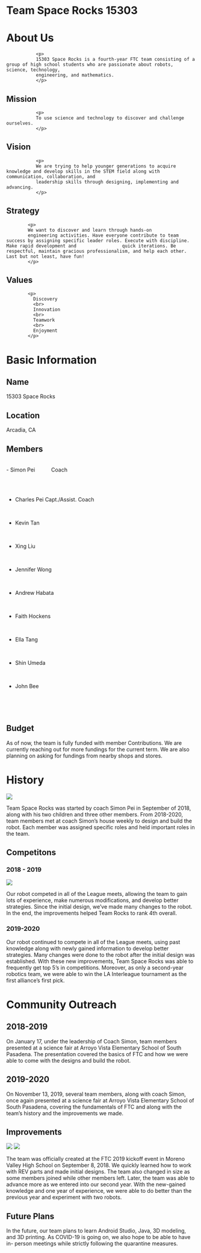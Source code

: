---
---
<style>
.Members{
  white-space: pre;
  }  
</style>

  <h1> Team Space Rocks 15303 </h1>
  
  <h1> About Us </h1>  
  
               <p>
               15303 Space Rocks is a fourth-year FTC team consisting of a group of high school students who are passionate about robots, science, technology,       
               engineering, and mathematics. 
               </p>

  <h2> Mission </h2>

               <p>
               To use science and technology to discover and challenge ourselves. 
               </p>

  <h2>Vision</h2>

               <p>
               We are trying to help younger generations to acquire knowledge and develop skills in the STEM field along with communication, collaboration, and     
               leadership skills through designing, implementing and advancing.
               </p>

  <h2>Strategy</h2>

            <p>
            We want to discover and learn through hands-on 
            engineering activities. Have everyone contribute to team success by assigning specific leader roles. Execute with discipline. Make rapid development and                 quick iterations. Be respectful, maintain gracious professionalism, and help each other. Last but not least, have fun!
            </p>

  <h2>Values</h2>

            <p>
              Discovery
              <br>
              Innovation
              <br>
              Teamwork
              <br>
              Enjoyment
            </p>
  
  <h1> Basic Information </h1>
    
    
  <h2>Name</h2>
          <p>15303 Space Rocks</p>
  <h2>Location</h2>
          <p>Arcadia, CA</p>
  <h2>Members</h2>


<div class="Members">  
- Simon Pei			  Coach

- Charles Pei		          Capt./Assist. Coach

- Kevin Tan			

- Xing Liu

- Jennifer Wong	

- Andrew Habata		

- Faith Hockens

- Ella Tang

- Shin Umeda

- John Bee
</div>    
  
 <h2>Budget</h2>
    <p>
    As of now, the team is fully funded with member 
    Contributions. We are currently reaching out for
    more fundings for the current term. We are also
    planning on asking for fundings from nearby shops
    and stores.
    </p>

<h1>History</h1>

<img src="history-1.png" > 

<p>Team Space Rocks was started by coach Simon Pei in September of 2018, along with his two children and three other members. From 2018-2020, team members met at coach Simon’s house weekly to design and build the robot. Each member was assigned specific roles and held important roles in the team. </p>
    
 <h2> Competitons </h2>
 <h3> 2018 - 2019 </h3>
  <img src= "2019-2020-1.png" >
       <p> 
      Our robot competed in all of the League meets, allowing the team to gain lots of experience, make numerous modifications, and develop better strategies. Since the        initial design, we’ve made many changes to the robot. In the end, the improvements helped Team Rocks to rank 4th overall. 
       </p>
 
 <h3>2019-2020</h3>
      <p>
      Our robot continued to compete 
      in all of the League meets, using past knowledge along with newly gained information to develop better strategies. Many changes were done to the robot after the         initial design was established. With these new improvements, Team Space Rocks was able to frequently get top 5’s in competitions. Moreover, as only a second-year         robotics team, we were able to win the LA Interleague tournament as the first alliance’s first pick.
      </p>


<h1> Community Outreach </h1>
<h2> 2018-2019 </h2>
      <p>
      On January 17, under the leadership of Coach Simon, team members presented at a science fair at Arroyo Vista Elementary School of South Pasadena. The presentation       covered the basics of FTC and how we were able to come with the designs and build the robot. 
      </p>

<h2> 2019-2020 </h2>
          <p>
          On November 13, 2019, several team members, along with coach Simon, once again presented at a science fair at Arroyo Vista Elementary School of South Pasadena,           covering the fundamentals of FTC and along with the team’s history and the improvements we made. 
          </p>

<h2> Improvements </h2>
  <img src= "improve-1.png" >
  <img src= "improve-2.png" >
          <p>
            The team was officially created at the FTC 2019 kickoff event in Moreno Valley High School on September 8, 2018. We quickly learned how to work with REV                 parts and made   initial designs. The team also changed in size as some members joined while other members left. Later, the team was able to advance more as             we entered into our second   year. With the new-gained knowledge and one year of experience, we were able to do better than the previous year and experiment             with two robots. 
          </p>
 
<h2> Future Plans </h2>
          <p>
           In the future, our team plans to learn Android Studio, Java, 3D modeling, and 3D printing. As COVID-19 is going on, we also hope to be able to have in-                  person meetings while strictly following the quarantine measures.
          </p> 

